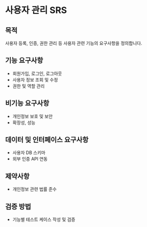 # 사용자 관리 SRS

## 목적
사용자 등록, 인증, 권한 관리 등 사용자 관련 기능의 요구사항을 정의합니다.

## 기능 요구사항
- 회원가입, 로그인, 로그아웃
- 사용자 정보 조회 및 수정
- 권한 및 역할 관리

## 비기능 요구사항
- 개인정보 보호 및 보안
- 확장성, 성능

## 데이터 및 인터페이스 요구사항
- 사용자 DB 스키마
- 외부 인증 API 연동

## 제약사항
- 개인정보 관련 법률 준수

## 검증 방법
- 기능별 테스트 케이스 작성 및 검증
